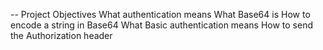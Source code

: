 -- Project Objectives
What authentication means
What Base64 is
How to encode a string in Base64
What Basic authentication means
How to send the Authorization header